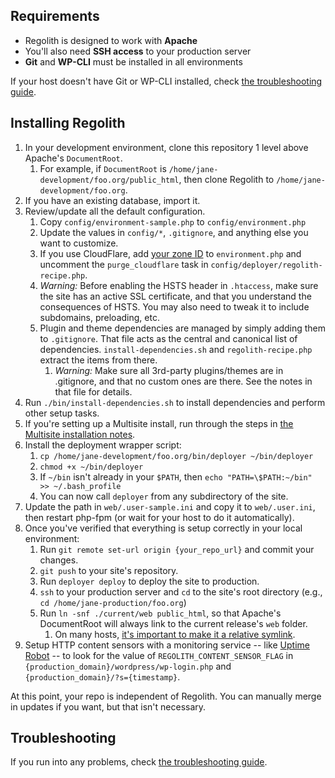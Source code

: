 ## Requirements

* Regolith is designed to work with **Apache**
* You'll also need **SSH access** to your production server
* **Git** and **WP-CLI** must be installed in all environments

If your host doesn't have Git or WP-CLI installed, check [the troubleshooting guide](./troubleshooting.md).


## Installing Regolith

1. In your development environment, clone this repository 1 level above Apache's `DocumentRoot`.
	1. For example, if `DocumentRoot` is `/home/jane-development/foo.org/public_html`, then clone Regolith to `/home/jane-development/foo.org`.
1. If you have an existing database, import it.
1. Review/update all the default configuration.
	1. Copy `config/environment-sample.php` to `config/environment.php`
	1. Update the values in `config/*`, `.gitignore`, and anything else you want to customize.
	1. If you use CloudFlare, add [your zone ID](https://blog.cloudflare.com/cloudflare-tips-frequently-used-cloudflare-ap/#comment-2486013580) to `environment.php` and uncomment the `purge_cloudflare` task in `config/deployer/regolith-recipe.php`.
	1. _Warning:_ Before enabling the HSTS header in `.htaccess`, make sure the site has an active SSL certificate, and that you understand the consequences of HSTS. You may also need to tweak it to include subdomains, preloading, etc.
	1. Plugin and theme dependencies are managed by simply adding them to `.gitignore`. That file acts as the central and canonical list of dependencies. `install-dependencies.sh` and `regolith-recipe.php` extract the items from there.
		1. _Warning:_ Make sure all 3rd-party plugins/themes are in .gitignore, and that no custom ones are there. See the notes in that file for details.
1. Run `./bin/install-dependencies.sh` to install dependencies and perform other setup tasks.
1. If you're setting up a Multisite install, run through the steps in [the Multisite installation notes](./install-multisite.md).
1. Install the deployment wrapper script:
	1. `cp /home/jane-development/foo.org/bin/deployer ~/bin/deployer`
	1. `chmod +x ~/bin/deployer`
	1. If `~/bin` isn't already in your `$PATH`, then `echo "PATH=\$PATH:~/bin" >> ~/.bash_profile`
	1. You can now call `deployer` from any subdirectory of the site.
1. Update the path in `web/.user-sample.ini` and copy it to `web/.user.ini`, then restart php-fpm (or wait for your host to do it automatically).
1. Once you've verified that everything is setup correctly in your local environment:
    1. Run `git remote set-url origin {your_repo_url}` and commit your changes.
    1. `git push` to your site's repository.
    1. Run `deployer deploy` to deploy the site to production.
    1. `ssh` to your production server and `cd` to the site's root directory (e.g., `cd /home/jane-production/foo.org`)
    1. Run `ln -snf ./current/web public_html`, so that Apache's DocumentRoot will always link to the current release's `web` folder.
        1. On many hosts, [it's important to make it a relative symlink](https://iandunn.name/trouble-symlinking-documentroot-on-shared-hosting/).
1. Setup HTTP content sensors with a monitoring service -- like [Uptime Robot](https://uptimerobot.com/) -- to look for the value of `REGOLITH_CONTENT_SENSOR_FLAG` in `{production_domain}/wordpress/wp-login.php` and `{production_domain}/?s={timestamp}`.

At this point, your repo is independent of Regolith. You can manually merge in updates if you want, but that isn't necessary.


## Troubleshooting

If you run into any problems, check [the troubleshooting guide](./troubleshooting.md).
